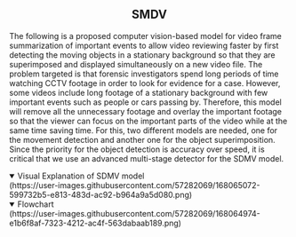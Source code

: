 ## <div align="center">SMDV</div>

The following is a proposed computer vision-based model for video frame summarization of important events to allow video reviewing faster by first detecting the moving objects in a stationary background so that they are superimposed and displayed simultaneously on a new video file. The problem targeted is that forensic investigators spend long periods of time watching CCTV footage in order to look for evidence for a case. However, some videos include long footage of a stationary background with few important events such as people or cars passing by. Therefore, this model will remove all the unnecessary footage and overlay the important footage so that the viewer can focus on the important parts of the video while at the same time saving time. For this, two different models are needed, one for the movement detection and another one for the object superimposition. Since the priority for the object detection is accuracy over speed, it is critical that we use an advanced multi-stage detector for the SDMV model.


<details open>
<summary>Visual Explanation of SDMV model</summary>
(https://user-images.githubusercontent.com/57282069/168065072-599732b5-e813-483d-ac92-b964a9a5d080.png)

</details>

<details open>
<summary>Flowchart</summary>
(https://user-images.githubusercontent.com/57282069/168064974-e1b6f8af-7323-4212-ac4f-563dabaab189.png)

</details>
